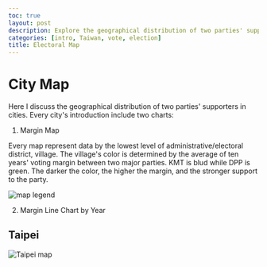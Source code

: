 ```yaml
---
toc: true
layout: post
description: Explore the geographical distribution of two parties' supporters on city maps
categories: [intro, Taiwan, vote, election]
title: Electoral Map
---
```

# City Map

Here I discuss the geographical distribution of two parties' supporters in cities. Every city's introduction include two charts:

1. Margin Map

Every map represent data by the lowest level of administrative/electoral district, village. The village's color is determined by the average of ten years' voting margin between two major parties. KMT is blud while DPP is green. The darker the color, the higher the margin, and the stronger support to the party.

![](missmoss.info/vote-blog/images/city_map/map_who_win.svg "map legend")

2. Margin Line Chart by Year

## Taipei

![](missmoss.info/vote-blog/images/city_map/taipei_map_margin_10y "Taipei map")
